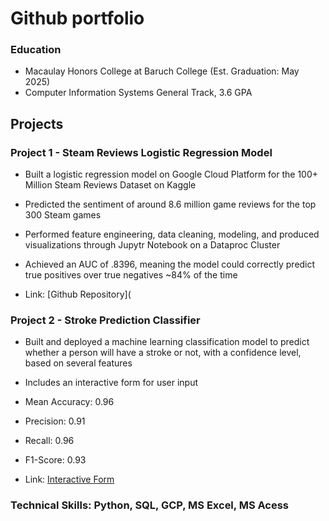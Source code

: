 # Github portfolio

### Education
- Macaulay Honors College at Baruch College (Est. Graduation: May 2025) 
- Computer Information Systems General Track, 3.6 GPA

## Projects

### Project 1 - Steam Reviews Logistic Regression Model
- Built a logistic regression model on Google Cloud Platform for the 100+ Million Steam Reviews Dataset on Kaggle
- Predicted the sentiment of around 8.6 million game reviews for the top 300 Steam games
- Performed feature engineering, data cleaning, modeling, and produced visualizations through Jupytr Notebook on a Dataproc Cluster 
- Achieved an AUC of .8396, meaning the model could correctly predict true positives over true negatives ~84% of the time
  
- Link: [Github Repository](

### Project 2 - Stroke Prediction Classifier
- Built and deployed a machine learning classification model to predict whether a person will have a stroke or not, with a confidence level, based on several features
- Includes an interactive form for user input
- Mean Accuracy: 0.96
- Precision: 0.91
- Recall: 0.96
- F1-Score: 0.93

- Link: [Interactive Form](https://blieu31.pythonanywhere.com/stroke_prediction_classifier)


### Technical Skills: Python, SQL, GCP, MS Excel, MS Acess
